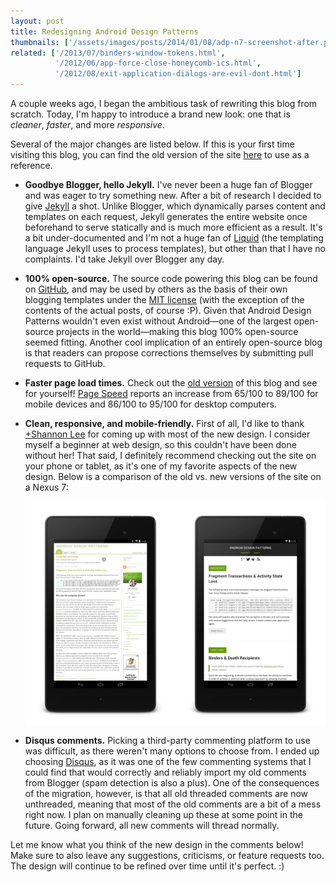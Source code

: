 ```yaml
---
layout: post
title: Redesigning Android Design Patterns
thumbnails: ['/assets/images/posts/2014/01/08/adp-n7-screenshot-after.png']
related: ['/2013/07/binders-window-tokens.html',
          '/2012/06/app-force-close-honeycomb-ics.html',
          '/2012/08/exit-application-dialogs-are-evil-dont.html']
---
```

A couple weeks ago, I began the ambitious task of rewriting this blog from scratch.
Today, I'm happy to introduce a brand new look: one that is _cleaner_, _faster_, and more
_responsive_.

Several of the major changes are listed below. If this is your first time visiting this blog, you can find the old
version of the site [here](http://androiddesignpatterns.blogspot.com) to use as a reference.

<!--more-->

  + **Goodbye Blogger, hello Jekyll.** I've never been a huge fan of Blogger and was eager to
    try something new. After a bit of research I decided to give [Jekyll](http://jekyllrb.com/)
    a shot. Unlike Blogger,
    which dynamically parses content and templates on each request, Jekyll generates the entire
    website once beforehand to serve statically and is much more efficient as a result. It's a bit
    under-documented and I'm not a huge fan of [Liquid](https://github.com/Shopify/liquid)
    (the templating language Jekyll uses to process templates), but other than that I have no complaints.
    I'd take Jekyll over Blogger any day.
    
  + **100% open-source.** The source code powering this blog can
    be found on [GitHub](https://github.com/alexjlockwood/alexjlockwood.github.io), and may be used
    by others as the basis of their own blogging templates under the
    [MIT license](https://github.com/alexjlockwood/alexjlockwood.github.io/blob/master/README.md#license-and-copyright)
    (with the exception of the contents of the actual posts, of course :P).
    Given that Android Design Patterns wouldn't even exist without Android&mdash;one of the largest open-source
    projects in the world&mdash;making this blog 100% open-source seemed fitting. Another cool implication of an entirely
    open-source blog is that readers can propose corrections themselves by submitting pull requests
    to GitHub.

  + **Faster page load times.** Check out the [old version](http://androiddesignpatterns.blogspot.com) of this blog
    and see for yourself! [Page Speed](https://developers.google.com/speed/pagespeed/) reports an increase from 65/100 to 89/100 for mobile
    devices and 86/100 to 95/100 for desktop computers.

  + **Clean, responsive, and mobile-friendly.** First of all, I'd like to thank [+Shannon Lee](https://plus.google.com/116871425473751000037)
    for coming up with most of the new design. I consider myself a beginner at web design, so this couldn't have been done without her!
    That said, I definitely recommend checking out the site on your phone or tablet, as it's one of my favorite
    aspects of the new design. Below is a comparison of the old vs. new versions of the site on a Nexus 7:

    <div style="max-width:600px;margin:0 auto;">
    <div style="overflow:hidden;width:100%;display:block;">
    <a href="/assets/images/posts/2014/01/08/adp-n7-screenshot-before.png">
    <img style="display:block;float:left;max-width:300px;width:50%;position:relative;" src="/assets/images/posts/2014/01/08/adp-n7-screenshot-before-resized.png"/>
    <a href="/assets/images/posts/2014/01/08/adp-n7-screenshot-after.png">
    <img style="display:block;float:left;max-width:300px;width:50%;position:relative;" src="/assets/images/posts/2014/01/08/adp-n7-screenshot-after-resized.png"/></a>
    </div>
    </div>

  + **Disqus comments.** Picking a third-party commenting platform to use was difficult, as there weren't
    many options to choose from. I ended up choosing [Disqus](http://disqus.com/), as it was one of the few commenting systems that I could find
    that would correctly and reliably import my old comments from Blogger (spam detection is also a plus). One of the consequences of
    the migration, however, is that all old threaded comments are now unthreaded, meaning that most of the old 
    comments are a bit of a mess right now. I plan on manually cleaning up these at some point in
    the future. Going forward, all new comments will thread normally.

Let me know what you think of the new design in the comments below! Make sure to also leave any
suggestions, criticisms, or feature requests too. The design will continue to be refined over time until
it's perfect. :)
